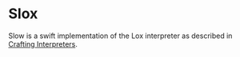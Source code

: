 # Slox
Slow is a swift implementation of the Lox interpreter as described in [Crafting Interpreters](https://www.craftinginterpreters.com/).
